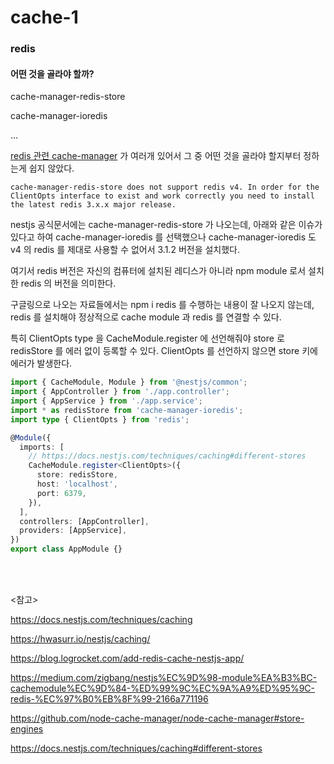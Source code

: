# cache-1

### redis

#### 어떤 것을 골라야 할까?

cache-manager-redis-store

cache-manager-ioredis

...

[redis 관련 cache-manager](https://github.com/node-cache-manager/node-cache-manager#store-engines) 가 여러개 있어서 그 중 어떤 것을 골라야 할지부터 정하는게 쉽지 않았다.

```
cache-manager-redis-store does not support redis v4. In order for the ClientOpts interface to exist and work correctly you need to install the latest redis 3.x.x major release.
```

nestjs 공식문서에는 cache-manager-redis-store 가 나오는데, 아래와 같은 이슈가 있다고 하여 cache-manager-ioredis 를 선택했으나 cache-manager-ioredis 도 v4 의 redis 를 제대로 사용할 수 없어서 3.1.2 버전을 설치했다.

여기서 redis 버전은 자신의 컴퓨터에 설치된 레디스가 아니라 npm module 로서 설치한 redis 의 버전을 의미한다.

구글링으로 나오는 자료들에서는 npm i redis 를 수행하는 내용이 잘 나오지 않는데, redis 를 설치해야 정상적으로 cache module 과 redis 를 연결할 수 있다.

특히 ClientOpts type 을 CacheModule.register 에 선언해줘야 store 로 redisStore 를 에러 없이 등록할 수 있다. ClientOpts 를 선언하지 않으면 store 키에 에러가 발생한다.

```typescript
import { CacheModule, Module } from '@nestjs/common';
import { AppController } from './app.controller';
import { AppService } from './app.service';
import * as redisStore from 'cache-manager-ioredis';
import type { ClientOpts } from 'redis';

@Module({
  imports: [
    // https://docs.nestjs.com/techniques/caching#different-stores
    CacheModule.register<ClientOpts>({
      store: redisStore,
      host: 'localhost',
      port: 6379,
    }),
  ],
  controllers: [AppController],
  providers: [AppService],
})
export class AppModule {}
```



<br>



<br>

<참고>

https://docs.nestjs.com/techniques/caching

https://hwasurr.io/nestjs/caching/

https://blog.logrocket.com/add-redis-cache-nestjs-app/

https://medium.com/zigbang/nestjs%EC%9D%98-module%EA%B3%BC-cachemodule%EC%9D%84-%ED%99%9C%EC%9A%A9%ED%95%9C-redis-%EC%97%B0%EB%8F%99-2166a771196

https://github.com/node-cache-manager/node-cache-manager#store-engines

https://docs.nestjs.com/techniques/caching#different-stores
